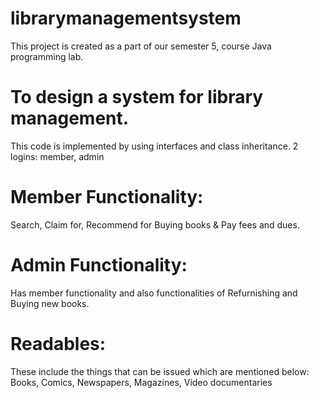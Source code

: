 # librarymanagementsystem
This project is created as a part of our semester 5, course Java programming lab.
# To design a system for library management.
This code is implemented by using interfaces and class inheritance.
2 logins: member, admin
# Member Functionality:
Search, Claim for, Recommend for Buying books & Pay fees and dues.
# Admin Functionality:
Has member functionality and also functionalities of Refurnishing and Buying new books.
# Readables:
These include the things that can be issued which are mentioned below:
Books, Comics, Newspapers, Magazines, Video documentaries
